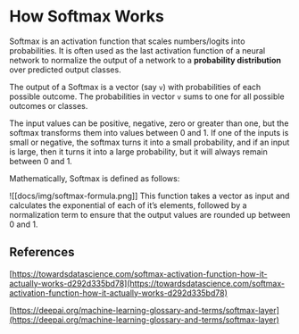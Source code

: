 # How Softmax Works

Softmax is an activation function that scales numbers/logits into probabilities. It is often used as the last activation function of a neural network to normalize the output of a network to a **probability distribution** over predicted output classes.

The output of a Softmax is a vector (say `v`) with probabilities of each possible outcome. The probabilities in vector `v` sums to one for all possible outcomes or classes.

The input values can be positive, negative, zero or greater than one, but the softmax transforms them into values between 0 and 1. If one of the inputs is small or negative, the softmax turns it into a small probability, and if an input is large, then it turns it into a large probability, but it will always remain between 0 and 1.

Mathematically, Softmax is defined as follows:

![[docs/img/softmax-formula.png]]
This function takes a vector as input and calculates the exponential of each of it’s elements, followed by a normalization term to ensure that the output values are rounded up between 0 and 1.

## References

[https://towardsdatascience.com/softmax-activation-function-how-it-actually-works-d292d335bd78](https://towardsdatascience.com/softmax-activation-function-how-it-actually-works-d292d335bd78)

[https://deepai.org/machine-learning-glossary-and-terms/softmax-layer](https://deepai.org/machine-learning-glossary-and-terms/softmax-layer)